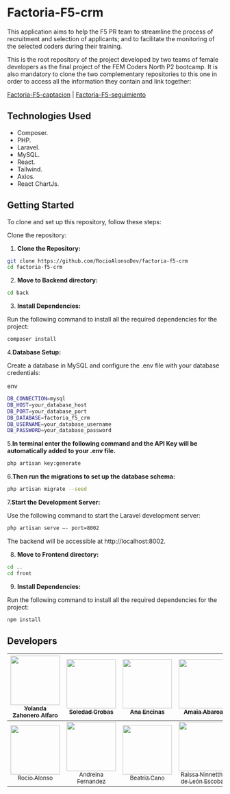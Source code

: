 # Factoria-F5-crm

This application aims to help the F5 PR team to streamline the process of recruitment and selection of applicants; and to facilitate the monitoring of the selected coders during their training.

This is the root repository of the project developed by two teams of female developers as the final project of the FEM Coders North P2 bootcamp. It is also mandatory to clone the two complementary repositories to this one in order to access all the information they contain and link together:

[Factoria-F5-captacion](https://github.com/anaencinasd/factoria-F5-captacion) |
[Factoria-F5-seguimiento](https://github.com/Andre-889/factoria_F5_seguimiento)

## Technologies Used

- Composer.
- PHP.
- Laravel.
- MySQL.
- React.
- Tailwind.
- Axios.
- React ChartJs.

## Getting Started

To clone and set up this repository, follow these steps:

Clone the repository:


1. **Clone the Repository:**

```bash
git clone https://github.com/RocioAlonsoDev/factoria-f5-crm
cd factoria-f5-crm
```
2. **Move to Backend directory:**

```bash
cd back
```

3. **Install Dependencies:**

Run the following command to install all the required dependencies for the project:

```bash
composer install
```
4.**Database Setup:**

Create a database in MySQL and configure the .env file with your database credentials:

env
```bash
DB_CONNECTION=mysql
DB_HOST=your_database_host
DB_PORT=your_database_port
DB_DATABASE=factoria_f5_crm
DB_USERNAME=your_database_username
DB_PASSWORD=your_database_password
```

5.**In terminal enter the following command and the API Key will be automatically added to your .env file.**

```bash
php artisan key:generate
```

6.**Then run the migrations to set up the database schema:**

```bash
php artisan migrate --seed
```
7.**Start the Development Server:**

Use the following command to start the Laravel development server:

```bash
php artisan serve —- port=8002
```
The backend will be accessible at http://localhost:8002.

8. **Move to Frontend directory:**

```bash
cd ..
cd front
```

9. **Install Dependencies:**

Run the following command to install all the required dependencies for the project:

```bash
npm install
```

## Developers


|[<img src="https://avatars.githubusercontent.com/u/67557714?v=4" width=115><br><sub>Yolanda Zahonero Alfaro</sub>](https://github.com/yzadeveloper)| [<img src="https://avatars.githubusercontent.com/u/132447141?v=4" width=115><br><sub>Soledad Grobas</sub>](https://github.com/SoleGrobas)|[<img src="https://avatars.githubusercontent.com/u/132446921?v=4" width=115><br><sub>Ana Encinas</sub>](https://github.com/anaencinasd) | [<img src="https://avatars.githubusercontent.com/AmaiaAbaroa" width=115><br><sub>Amaia Abaroa</sub>](https://github.com/AmaiaAbaroa) | [<img src="https://avatars.githubusercontent.com/u/132386229?v=4" width=115><br><sub>Liliana Gutiérrez Fernández</sub>](https://github.com/LilinaG) 
| :---: | :---: | :---: | :---: | :---: |
|[<img src="https://avatars.githubusercontent.com/u/130401333?v=4" width=115><br><sub>Rocío Alonso</sub>](https://github.com/RocioAlonsoDev)|[<img src="https://avatars.githubusercontent.com/u/108815965?v=4" width=115><br><sub>Andreina Fernandez</sub>](https://github.com/Andre-889/)|[<img src="https://avatars.githubusercontent.com/u/130498392?v=4" width=115><br><sub>Beatriz Cano</sub>](https://github.com/BeatrizCano) | [<img src="https://avatars.githubusercontent.com/u/110122046?v=4" width=115><br><sub>Raissa Ninnetthe de León Escobar</sub>](https://github.com/Ninetthe) | [<img src="https://avatars.githubusercontent.com/u/132447061?v=4" width=115><br><sub>Mireia Vázquez</sub>](https://github.com/mireiavh)| :---: |:---: |:---: |:---: |:---: |

#